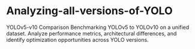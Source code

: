 # Analyzing-all-versions-of-YOLO
YOLOv5-v10 Comparison  Benchmarking YOLOv5 to YOLOv10 on a unified dataset. Analyze performance metrics, architectural differences, and identify optimization opportunities across YOLO versions.
